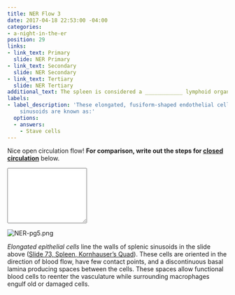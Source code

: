 ```yaml
---
title: NER Flow 3
date: 2017-04-18 22:53:00 -04:00
categories:
- a-night-in-the-er
position: 29
links:
- link_text: Primary
  slide: NER Primary
- link_text: Secondary
  slide: NER Secondary
- link_text: Tertiary
  slide: NER Tertiary
additional_text: The spleen is considered a ____________ lymphoid organ.
labels:
- label_description: 'These elongated, fusiform-shaped endothelial cells of the splenic
    sinusoids are known as:'
  options:
  - answers:
    - Stave cells
---
```


Nice open circulation flow! <strong>For comparison, write out the steps for <u>closed circulation</u></strong> below.

<textarea class="form-control" rows="8"></textarea>

![NER-pg5.png](/uploads/NER-pg5.png)

*Elongated epithelial cells* line the walls of splenic sinusoids in the slide above ([Slide 73, Spleen, Kornhauser’s Quad](https://medsci.indiana.edu/histo/virtual/73_bl_5.html)). These cells are oriented in the direction of blood flow, have few contact points, and a discontinuous basal lamina producing spaces between the cells. These spaces allow functional blood cells to reenter the vasculature while surrounding macrophages engulf old or damaged cells.
